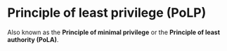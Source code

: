 # Principle of least privilege (PoLP)

Also known as the **Principle of minimal privilege** or the **Principle of least authority (PoLA)**.
